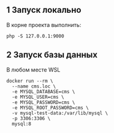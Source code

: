 

## 1 Запуск локально

В корне проекта выполнить:
```shell
php -S 127.0.0.1:9000
```
## 2 Запуск базы данных

В любом месте WSL
```shell
docker run --rm \
  --name cms.loc \
  -e MYSQL_DATABASE=cms \
  -e MYSQL_USER=cms \
  -e MYSQL_PASSWORD=cms \
  -e MYSQL_ROOT_PASSWORD=cms \
  -v mysql-test-data:/var/lib/mysql \
  -p 3306:3306 \
  mysql:8

```